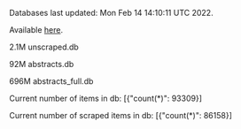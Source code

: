Databases last updated: Mon Feb 14 14:10:11 UTC 2022. 

Available [here](https://github.com/cbeauhilton/ash-db/releases).

2.1M	unscraped.db

92M	abstracts.db

696M	abstracts_full.db

Current number of items in db:
[{"count(*)": 93309}]

Current number of scraped items in db:
[{"count(*)": 86158}]
